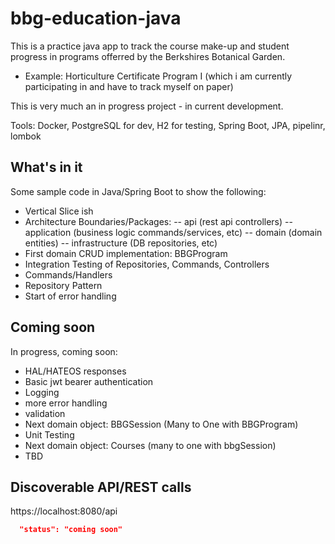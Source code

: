 # bbg-education-java
This is a practice java app to track the course make-up and student progress in programs offerred by the Berkshires Botanical Garden.
- Example:  Horticulture Certificate Program I  (which i am currently participating in and have to track myself on paper)

This is very much an in progress project - in current development.

Tools:  Docker, PostgreSQL for dev, H2 for testing, Spring Boot, JPA, pipelinr, lombok

## What's in it
Some sample code in Java/Spring Boot to show the following:
- Vertical Slice ish
- Architecture Boundaries/Packages:
  -- api (rest api controllers)
  -- application (business logic commands/services, etc)
  -- domain (domain entities)
  -- infrastructure (DB repositories, etc)
- First domain CRUD implementation:  BBGProgram
- Integration Testing of Repositories, Commands, Controllers
- Commands/Handlers
- Repository Pattern
- Start of error handling



## Coming soon
In progress, coming soon:
- HAL/HATEOS responses
- Basic jwt bearer authentication
- Logging
- more error handling
- validation
- Next domain object:  BBGSession (Many to One with BBGProgram)
- Unit Testing
- Next domain object:  Courses (many to one with bbgSession)
- TBD
  
## Discoverable API/REST calls

https://localhost:8080/api

```json
  "status": "coming soon"
```

